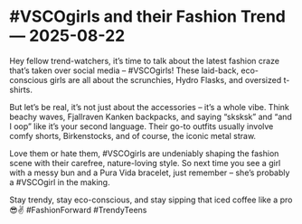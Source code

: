 # #VSCOgirls and their Fashion Trend — 2025-08-22

Hey fellow trend-watchers, it’s time to talk about the latest fashion craze that’s taken over social media – #VSCOgirls! These laid-back, eco-conscious girls are all about the scrunchies, Hydro Flasks, and oversized t-shirts.

But let’s be real, it’s not just about the accessories – it’s a whole vibe. Think beachy waves, Fjallraven Kanken backpacks, and saying “sksksk” and “and I oop” like it’s your second language. Their go-to outfits usually involve comfy shorts, Birkenstocks, and of course, the iconic metal straw.

Love them or hate them, #VSCOgirls are undeniably shaping the fashion scene with their carefree, nature-loving style. So next time you see a girl with a messy bun and a Pura Vida bracelet, just remember – she’s probably a #VSCOgirl in the making.

Stay trendy, stay eco-conscious, and stay sipping that iced coffee like a pro 😎✌️ #FashionForward #TrendyTeens